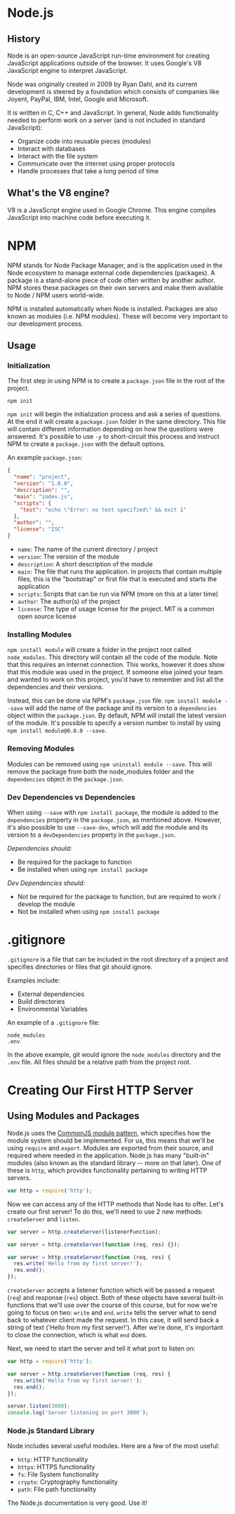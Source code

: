 # Node.js

## History

Node is an open-source JavaScript run-time environment for creating JavaScript applications outside of the browser. It uses Google's V8 JavaScript engine to interpret JavaScript.

Node was originally created in 2009 by Ryan Dahl, and its current development is steered by a foundation which consists of companies like Joyent, PayPal, IBM, Intel, Google and Microsoft.

It is written in C, C++ and JavaScript. In general, Node adds functionality needed to perform work on a server (and is not included in standard JavaScript):

- Organize code into reusable pieces (modules)
- Interact with databases
- Interact with the file system
- Communicate over the internet using proper protocols
- Handle processes that take a long period of time

## What's the V8 engine?

V8 is a JavaScript engine used in Google Chrome. This engine compiles JavaScript into machine code before executing it.

# NPM

NPM stands for Node Package Manager, and is the application used in the Node ecosystem to manage external code dependencies (packages). A package is a stand-alone piece of code often written by another author. NPM stores these packages on their own servers and make them available to Node / NPM users world-wide.

NPM is installed automatically when Node is installed. Packages are also known as modules (i.e. NPM modules). These will become very important to our development process.

## Usage

### Initialization

The first step in using NPM is to create a `package.json` file in the root of the project.

```
npm init
```

`npm init` will begin the initialization process and ask a series of questions. At the end it will create a `package.json` folder in the same directory. This file will contain different information depending on how the questions were answered. It's possible to use `-y` to short-circuit this process and instruct NPM to create a `package.json` with the default options.

An example `package.json`:

```json
{
  "name": "project",
  "version": "1.0.0",
  "description": "",
  "main": "index.js",
  "scripts": {
    "test": "echo \"Error: no test specified\" && exit 1"
  },
  "author": "",
  "license": "ISC"
}
```

- `name`: The name of the current directory / project
- `version`: The version of the module
- `description`: A short description of the module
- `main`: The file that runs the application. In projects that contain multiple files, this is the "bootstrap" or first file that is executed and starts the application
- `scripts`: Scripts that can be run via NPM (more on this at a later time)
- `author`: The author(s) of the project
- `license`: The type of usage license for the project. MIT is a common open source license

### Installing Modules

`npm install module` will create a folder in the project root called `node_modules`. This directory will contain all the code of the module. Note that this requires an internet connection. This works, however it does show that this module was used in the project. If someone else joined your team and wanted to work on this project, you'd have to remember and list all the dependencies and their versions.

Instead, this can be done via NPM's `package.json` file. `npm install module --save` will add the name of the package and its version to a `dependencies` object within the `package.json`. By default, NPM will install the latest version of the module. It's possible to specify a version number to install by using `npm install module@0.0.0 --save`.

### Removing Modules

Modules can be removed using `npm uninstall module --save`. This will remove the package from both the node_modules folder and the `dependencies` object in the `package.json`.

### Dev Dependencies vs Dependencies

When using `--save` with `npm install package`, the module is added to the `dependencies` property in the `package.json`, as mentioned above. However, it's also possible to use `--save-dev`, which will add the module and its version to a `devDependencies` property in the `package.json`.

*Dependencies should:*

- Be required for the package to function
- Be installed when using `npm install package`

*Dev Dependencies should:*

- Not be required for the package to function, but are required to work / develop the module
- Not be installed when using `npm install package`

# .gitignore

`.gitignore` is a file that can be included in the root directory of a project and specifies directories or files that git should ignore.

Examples include:
  - External dependencies
  - Build directories
  - Environmental Variables

An example of a `.gitignore` file:

```
node_modules
.env
```

In the above example, git would ignore the `node_modules` directory and the `.env` file. All files should be a relative path from the project root.

# Creating Our First HTTP Server

## Using Modules and Packages

Node.js uses the [CommonJS module pattern](http://www.commonjs.org/), which specifies how the module system should be implemented. For us, this means that we'll be using `require` and `export`. Modules are exported from their source, and required where needed in the application. Node.js has many "built-in" modules (also known as the standard library -- more on that later). One of these is `http`, which provides functionality pertaining to writing HTTP servers.

```js
var http = require('http');
```

Now we can access any of the HTTP methods that Node has to offer. Let's create our first server! To do this, we'll need to use 2 new methods: `createServer` and `listen`.

```js
var server = http.createServer(listenerFunction);

var server = http.createServer(function (req, res) {});

var server = http.createServer(function (req, res) {
  res.write('Hello from my first server!');
  res.end();
});
```

`createServer` accepts a listener function which will be passed a request (`req`) and response (`res`) object. Both of these objects have several built-in functions that we'll use over the course of this course, but for now we're going to focus on two: `write` and `end`. `write` tells the server what to send back to whatever client made the request. In this case, it will send back a string of text ('Hello from my first server!'). After we're done, it's important to close the connection, which is what `end` does.

Next, we need to start the server and tell it what port to listen on:

```js
var http = require('http');

var server = http.createServer(function (req, res) {
  res.write('Hello from my first server!');
  res.end();
});

server.listen(3000);
console.log('Server listening on port 3000');
```

### Node.js Standard Library

Node includes several useful modules. Here are a few of the most useful:

- `http`: HTTP functionality
- `https`: HTTPS functionality
- `fs`: File System functionality
- `crypto`: Cryptography functionality
- `path`: File path functionality

The Node.js documentation is very good. Use it!
